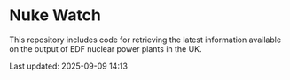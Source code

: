 # Nuke Watch

This repository includes code for retrieving the latest information available on the output of EDF nuclear power plants in the UK.

Last updated: 2025-09-09 14:13